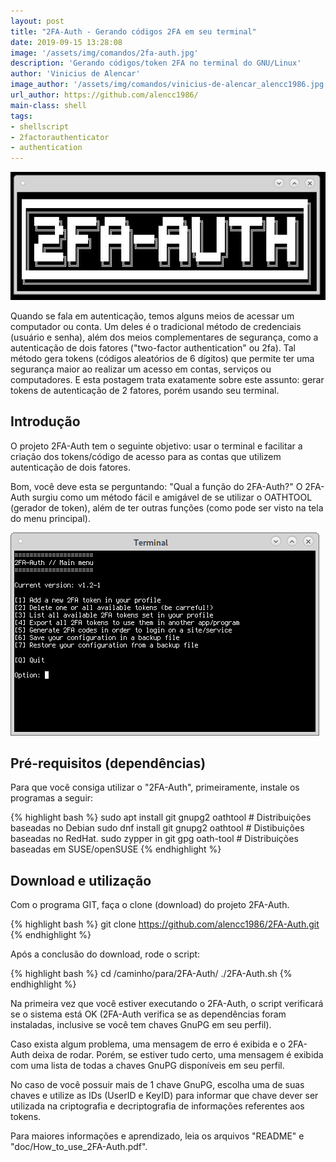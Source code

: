 ```yaml
---
layout: post
title: "2FA-Auth - Gerando códigos 2FA em seu terminal"
date: 2019-09-15 13:28:08
image: '/assets/img/comandos/2fa-auth.jpg'
description: 'Gerando códigos/token 2FA no terminal do GNU/Linux'
author: 'Vinicius de Alencar'
image_author: '/assets/img/comandos/vinicius-de-alencar_alencc1986.jpg'
url_author: https://github.com/alencc1986/
main-class: shell
tags:
- shellscript
- 2factorauthenticator
- authentication
---
```

![2FA-Auth, script amigavel para gerar códigos/tokens 2FA no terminal](../assets/img/comandos/2fa-auth.jpg "Gerando códigos 2FA no seu terminal")

Quando se fala em autenticação, temos alguns meios de acessar um computador ou conta. Um deles é o tradicional método de credenciais (usuário e senha), além dos meios complementares de segurança, como a autenticação de dois fatores ("two-factor authentication" ou 2fa). Tal método gera tokens (códigos aleatórios de 6 dígitos) que permite ter uma segurança maior ao realizar um acesso em contas, serviços ou computadores. E esta postagem trata exatamente sobre este assunto: gerar tokens de autenticação de 2 fatores, porém usando seu terminal.

## Introdução

O projeto 2FA-Auth tem o seguinte objetivo: usar o terminal e facilitar a criação dos tokens/código de acesso para as contas que utilizem autenticação de dois fatores.

Bom, você deve esta se perguntando: "Qual a função do 2FA-Auth?" O 2FA-Auth surgiu como um método fácil e amigável de se utilizar o OATHTOOL (gerador de token), além de ter outras funções (como pode ser visto na tela do menu principal).

![Menu principal](../assets/img/comandos/2fa-auth-menu-principal.jpg "Menu principal do 2FA-Auth")

<script async src="https://pagead2.googlesyndication.com/pagead/js/adsbygoogle.js"></script>
<!-- Informat -->
<ins class="adsbygoogle"
     style="display:block"
     data-ad-client="ca-pub-2838251107855362"
     data-ad-slot="2327980059"
     data-ad-format="auto"
     data-full-width-responsive="true"></ins>
<script>
(adsbygoogle = window.adsbygoogle || []).push({});
</script>
    
## Pré-requisitos (dependências)

Para que você consiga utilizar o "2FA-Auth", primeiramente, instale os programas a seguir:

{% highlight bash %}
sudo apt install git gnupg2 oathtool # Distribuições baseadas no Debian
sudo dnf install git gnupg2 oathtool # Distibuições baseadas no RedHat.
sudo zypper in git gpg oath-tool # Distribuições baseadas em SUSE/openSUSE
{% endhighlight  %}

## Download e utilização

Com o programa GIT, faça o clone (download) do projeto 2FA-Auth.

{% highlight bash %}
git clone https://github.com/alencc1986/2FA-Auth.git
{% endhighlight  %}

Após a conclusão do download, rode o script:

{% highlight bash %}
cd /caminho/para/2FA-Auth/
./2FA-Auth.sh
{% endhighlight  %}

Na primeira vez que você estiver executando o 2FA-Auth, o script verificará se o sistema está OK (2FA-Auth verifica se as dependências foram instaladas, inclusive se você tem chaves GnuPG em seu perfil).

Caso exista algum problema, uma mensagem de erro é exibida e o 2FA-Auth deixa de rodar. Porém, se estiver tudo certo, uma mensagem é exibida com uma lista de todas a chaves GnuPG disponíveis em seu perfil.

No caso de você possuir mais de 1 chave GnuPG, escolha uma de suas chaves e utilize as IDs (UserID e KeyID) para informar que chave dever ser utilizada na criptografia e decriptografia de informações referentes aos tokens.

Para maiores informações e aprendizado, leia os arquivos "README" e "doc/How\_to\_use\_2FA-Auth.pdf".
